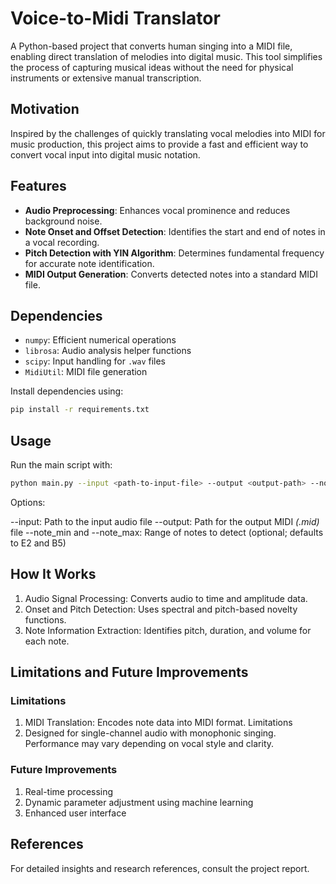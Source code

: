 # Voice-to-Midi Translator

A Python-based project that converts human singing into a MIDI file, enabling direct translation of melodies into digital music. This tool simplifies the process of capturing musical ideas without the need for physical instruments or extensive manual transcription.

## Motivation
Inspired by the challenges of quickly translating vocal melodies into MIDI for music production, this project aims to provide a fast and efficient way to convert vocal input into digital music notation.

## Features
- **Audio Preprocessing**: Enhances vocal prominence and reduces background noise.
- **Note Onset and Offset Detection**: Identifies the start and end of notes in a vocal recording.
- **Pitch Detection with YIN Algorithm**: Determines fundamental frequency for accurate note identification.
- **MIDI Output Generation**: Converts detected notes into a standard MIDI file.

## Dependencies
- `numpy`: Efficient numerical operations
- `librosa`: Audio analysis helper functions
- `scipy`: Input handling for `.wav` files
- `MidiUtil`: MIDI file generation

Install dependencies using:
```bash
pip install -r requirements.txt
```

## Usage

Run the main script with:

```bash
python main.py --input <path-to-input-file> --output <output-path> --note_min E2 --note_max B5
```
Options:

--input: Path to the input audio file
--output: Path for the output MIDI *(.mid)* file
--note_min and --note_max: Range of notes to detect (optional; defaults to E2 and B5)

## How It Works

1. Audio Signal Processing: Converts audio to time and amplitude data.
2. Onset and Pitch Detection: Uses spectral and pitch-based novelty functions.
3. Note Information Extraction: Identifies pitch, duration, and volume for each note.

## Limitations and Future Improvements

### Limitations

1. MIDI Translation: Encodes note data into MIDI format.
Limitations
2. Designed for single-channel audio with monophonic singing.
Performance may vary depending on vocal style and clarity.

###  Future Improvements

1. Real-time processing
2. Dynamic parameter adjustment using machine learning
3. Enhanced user interface


## References

For detailed insights and research references, consult the project report.
